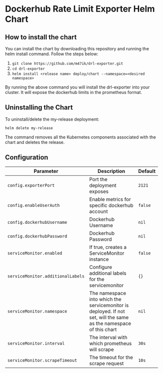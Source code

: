 # Dockerhub Rate Limit Exporter Helm Chart

## How to install the chart

You can install the chart by downloading this repository and running the helm install command. Follow the steps below:

1. `git clone https://github.com/m47ik/drl-exporter.git`
2. `cd drl-exporter`
3. `helm install <release name> deploy/chart --namespace=<desired namespace>`

By running the above command you will install the drl-exporter into your cluster. It will expose the dockerhub limits in the prometheus format.

## Uninstalling the Chart

To uninstall/delete the my-release deployment:

```console
helm delete my-release
```

The command removes all the Kubernetes components associated with the chart and deletes the release.

## Configuration

| Parameter                         | Description                                                                                                       | Default |
| --------------------------------- | ----------------------------------------------------------------------------------------------------------------- | ------- |
| `config.exporterPort`             | Port the deployment exposes                                                                                       | `2121`    |
| `config.enableUserAuth`        | Enable metrics for specific dockerhub account                                                                                        | `false`     |
| `config.dockerhubUsername`        | Dockerhub Username                                                                                    | `nil`   |
| `config.dockerhubPassword`        | Dockerhub Password                                                                | `nil`   |
| `serviceMonitor.enabled`          | If true, creates a ServiceMonitor instance                                                                        | `false` |
| `serviceMonitor.additionalLabels` | Configure additional labels for the servicemonitor                                                                | `{}`    |
| `serviceMonitor.namespace`        | The namespace into which the servicemonitor is deployed. If not set, will the same as the namespace of this chart | `nil`   |
| `serviceMonitor.interval`         | The interval with which prometheus will scrape                                                                    | `30s`   |
| `serviceMonitor.scrapeTimeout`    | The timeout for the scrape request                                                                                | `10s`   |
